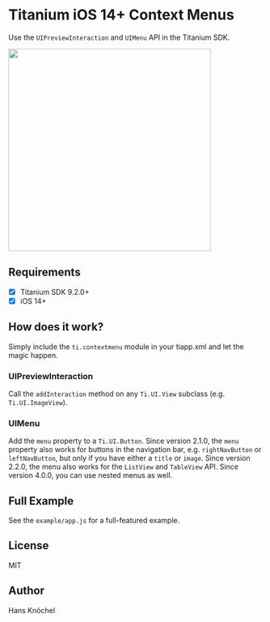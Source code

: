 # Titanium iOS 14+ Context Menus

Use the `UIPreviewInteraction` and `UIMenu` API in the Titanium SDK.

<img src="./example.gif" width="400" />

## Requirements

- [x] Titanium SDK 9.2.0+
- [x] iOS 14+

## How does it work?

Simply include the `ti.contextmenu` module in your tiapp.xml and let the magic happen.

### UIPreviewInteraction

Call the `addInteraction` method on any `Ti.UI.View` subclass (e.g. `Ti.UI.ImageView`).

### UIMenu

Add the `menu` property to a `Ti.UI.Button`. Since version 2.1.0, the `menu` property also works for buttons in the 
navigation bar, e.g. `rightNavButton` or `leftNavButton`, but only if you have either a `title` or `image`.
Since version 2.2.0, the menu also works for the `ListView` and `TableView` API. Since version 4.0.0, you can use nested menus as well.

## Full Example

See the `example/app.js` for a full-featured example.

## License

MIT

## Author

Hans Knöchel
